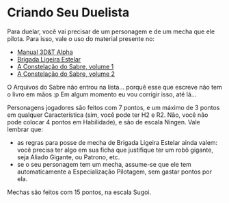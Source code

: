 # Criando Seu Duelista

Para duelar, você vai precisar de um personagem e de um mecha que ele pilota. Para isso, vale o uso do material presente no:

* [Manual 3D&T Alpha](https://jamboeditora.com.br/produto/manual-3det-alpha-edicao-revisada-digital/)
* [Brigada Ligeira Estelar](https://jamboeditora.com.br/produto/brigada-ligeira-estelar-2/)
* [A Constelação do Sabre, volume 1](https://jamboeditora.com.br/produto/a-constelacao-do-sabre-vol-1-2/)
* [A Constelação do Sabre, volume 2](https://jamboeditora.com.br/produto/a-constelacao-do-sabre-vol-2-2/)

O Arquivos do Sabre não entrou na lista... porquê esse que escreve não tem o livro em mãos :p Em algum momento eu vou corrigir isso, até lá...

Personagens jogadores são feitos com 7 pontos, e um máximo de 3 pontos em qualquer Característica (sim, você pode ter H2 e R2. Não, você não pode colocar 4 pontos em Habilidade), e são de escala Ningen. Vale lembrar que:

* as regras para posse de mecha de Brigada Ligeira Estelar ainda valem: você precisa ter algo em sua ficha que justifique ter um robô gigante, seja Aliado Gigante, ou Patrono, etc.
* se o seu personagem tem um mecha, assume-se que ele tem automaticamente a Especialização Pilotagem, sem gastar pontos por ela.

Mechas são feitos com 15 pontos, na escala Sugoi.
